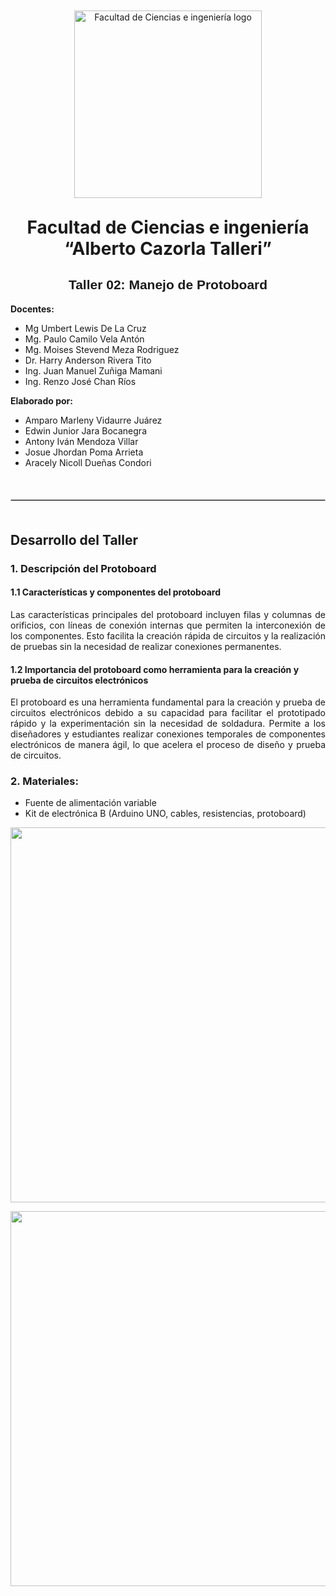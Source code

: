 <p align="center" style="margin-top: 50px; margin-bottom: 50px; font-family: Arial, sans-serif;">
  <p align="center">
    <img src="https://semanadelcannabis.cayetano.edu.pe/assets/img/logo-upch.png" width="300" alt="Facultad de Ciencias e ingeniería logo">
  </p>  
  <h1 align="center" style="margin-top: 30px; margin-bottom: 0px;">Facultad de Ciencias e ingeniería “Alberto Cazorla Talleri”</h1>
</p>

<h2 align="center" style="font-family: Arial, sans-serif;">Taller 02: Manejo de Protoboard</h2>

<strong> Docentes:</strong>
- Mg Umbert Lewis De La Cruz
- Mg. Paulo Camilo Vela Antón 
- Mg. Moises Stevend Meza Rodriguez 
- Dr. Harry Anderson Rivera Tito 
- Ing. Juan Manuel Zuñiga Mamani  
- Ing. Renzo José Chan Ríos

<strong>Elaborado por:</strong>
- Amparo Marleny Vidaurre Juárez
- Edwin Junior Jara Bocanegra
- Antony Iván Mendoza Villar
- Josue Jhordan Poma Arrieta
- Aracely Nicoll Dueñas Condori
</p>

<hr style="border: 1px solid #ccc; margin-top: 50px; margin-bottom: 50px;">

## Desarrollo del Taller

### 1. Descripción del Protoboard

#### 1.1 Características y componentes del protoboard

<p align="justify">
Las características principales del protoboard incluyen filas y columnas de orificios, con líneas de conexión internas que permiten la interconexión de los componentes. Esto facilita la creación rápida de circuitos y la realización de pruebas sin la necesidad de realizar conexiones permanentes.
</p>

#### 1.2 Importancia del  protoboard como herramienta para la creación y prueba de circuitos electrónicos

<p align="justify">
El protoboard es una herramienta fundamental para la creación y prueba de circuitos electrónicos debido a su capacidad para facilitar el prototipado rápido y la experimentación sin la necesidad de soldadura. Permite a los diseñadores y estudiantes realizar conexiones temporales de componentes electrónicos de manera ágil, lo que acelera el proceso de diseño y prueba de circuitos. 
</p>

### 2. Materiales:
- Fuente de alimentación variable
- Kit de electrónica B (Arduino UNO, cables, resistencias, protoboard)

<p align="center">
  <img src="https://github.com/Paradoxeado/prototypeProject/blob/main/Im%C3%A1genes/FotoTaller10.jpg" width="600" style="margin: auto;">
</p>
<p align="center">
  <img src="https://github.com/Paradoxeado/prototypeProject/blob/main/Im%C3%A1genes/FotoTaller11.jpg" width="600" style="margin: auto;">
</p>
